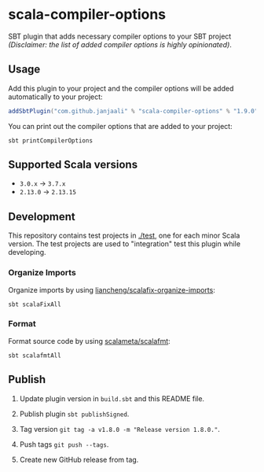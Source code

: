 # scala-compiler-options

SBT plugin that adds necessary compiler options to your SBT project *(Disclaimer: the list of added compiler options is highly opinionated)*.

## Usage

Add this plugin to your project and the compiler options will be added automatically to your project:

```sbt
addSbtPlugin("com.github.janjaali" % "scala-compiler-options" % "1.9.0")
```

You can print out the compiler options that are added to your project:

```shell
sbt printCompilerOptions
```

## Supported Scala versions

* `3.0.x` -> `3.7.x`
* `2.13.0` -> `2.13.15`

## Development

This repository contains test projects in [./test](./test), one for each minor Scala version. The test projects are used to "integration" test this plugin while developing.

### Organize Imports

Organize imports by using [liancheng/scalafix-organize-imports](https://github.com/liancheng/scalafix-organize-imports):

```shell
sbt scalaFixAll
```

### Format

Format source code by using [scalameta/scalafmt](https://github.com/scalameta/scalafmt):

```shell
sbt scalafmtAll
```

## Publish

1. Update plugin version in `build.sbt` and this README file.

2. Publish plugin `sbt publishSigned`.

3. Tag version `git tag -a v1.8.0 -m "Release version 1.8.0."`.

4. Push tags `git push --tags`.

5. Create new GitHub release from tag.
